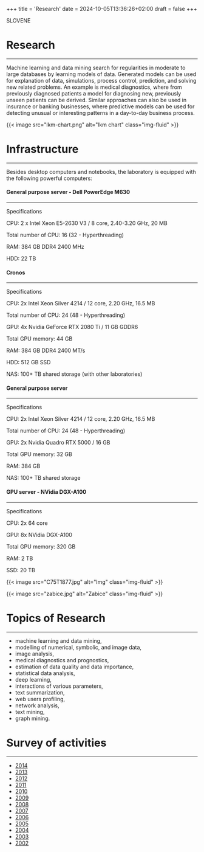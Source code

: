 +++
title = 'Research'
date = 2024-10-05T13:36:26+02:00
draft = false
+++

SLOVENE

# Research

---

Machine learning and data mining search for regularities in moderate to large databases by learning models of data. Generated models can be used for explanation of data, simulations, process control, prediction, and solving new related problems. An example is medical diagnostics, where from previously diagnosed patients a model for diagnosing new, previously unseen patients can be derived. Similar approaches can also be used in insurance or banking businesses, where predictive models can be used for detecting unusual or interesting patterns in a day-to-day business process.

<!-- ![](lkm-chart.png) -->

{{< image src="lkm-chart.png" alt="lkm chart" class="img-fluid"  >}}

# Infrastructure

---

Besides desktop computers and notebooks, the laboratory is equipped with the following powerful computers:

#### General purpose server - Dell PowerEdge M630

---

Specifications

CPU: 2 x Intel Xeon E5-2630 V3 / 8 core, 2.40-3.20 GHz, 20 MB

Total number of CPU: 16 (32 - Hyperthreading)

RAM: 384 GB DDR4 2400 MHz

HDD: 22 TB

#### Cronos

---

Specifications

CPU: 2x Intel Xeon Silver 4214 / 12 core, 2.20 GHz, 16.5 MB

Total number of CPU: 24 (48 - Hyperthreading)

GPU: 4x Nvidia GeForce RTX 2080 Ti / 11 GB GDDR6

Total GPU memory: 44 GB

RAM: 384 GB DDR4 2400 MT/s

HDD: 512 GB SSD

NAS: 100+ TB shared storage (with other laboratories)

#### General purpose server

---

Specifications

CPU: 2x Intel Xeon Silver 4214 / 12 core, 2.20 GHz, 16.5 MB

Total number of CPU: 24 (48 - Hyperthreading)

GPU: 2x Nvidia Quadro RTX 5000 / 16 GB

Total GPU memory: 32 GB

RAM: 384 GB

NAS: 100+ TB shared storage

#### GPU server - NVidia DGX-A100

---

Specifications

CPU: 2x 64 core

GPU: 8x NVidia DGX-A100

Total GPU memory: 320 GB

RAM: 2 TB

SSD: 20 TB

<!-- ![](C75T1877.JPG) -->

<!-- ![](zabice.JPG) -->

{{< image src="C75T1877.jpg" alt="Img" class="img-fluid"  >}}

{{< image src="zabice.jpg" alt="Zabice" class="img-fluid" >}}

# Topics of Research

---

- machine learning and data mining,
- modelling of numerical, symbolic, and image data,
- image analysis,
- medical diagnostics and prognostics,
- estimation of data quality and data importance,
- statistical data analysis,
- deep learning,
- interactions of various parameters,
- text summarization,
- web users profiling,
- network analysis,
- text mining,
- graph mining.

# Survey of activities

---

- [2014](../../../uploads/LKM%20Survey%20of%20activities%202014.pdf)
- [2013](../../../uploads/LKM%20Survey%20of%20activities%202013.pdf)
- [2012](../../../uploads/LKM%20Survey%20of%20activities%202012.pdf)
- [2011](../../../uploads/LKM%20Survey%20of%20activities%202011.pdf)
- [2010](../../../uploads/LKM%20Survey%20of%20activities%202010.pdf)
- [2009](../../../uploads/LKM%20Survey%20of%20activities%202009.pdf)
- [2008](../../../uploads/LKM%20Survey%20of%20activities%202008.pdf)
- [2007](../../../uploads/LKM%20Survey%20of%20activities%202007.pdf)
- [2006](../../../uploads/LKM%20Survey%20of%20activities%202006.pdf)
- [2005](../../../uploads/LKM%20Survey%20of%20activities%202005.pdf)
- [2004](../../../uploads/LKM%20Survey%20of%20activities%202004.pdf)
- [2003](../../../uploads/LKM%20Survey%20of%20activities%202003.pdf)
- [2002](../../../uploads/LKM%20Survey%20of%20activities%202002.pdf)
